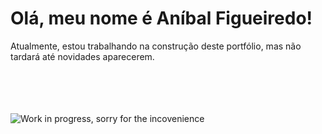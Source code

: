 # Olá, meu nome é Aníbal Figueiredo!

Atualmente, estou trabalhando na construção deste portfólio, mas não tardará até novidades aparecerem.
<br>
<br>
<br>
<br>
<br>

![Work in progress, sorry for the incovenience](https://lh3.googleusercontent.com/pw/ABLVV87EZEBxSSAiIj8bs9pAjAJ8kHm_VgrcVRMX8j04JbehzThWuSZpJG6T8DVvIdhPpiAi0yzxU1JfWwj16lybtEiJG06My_LYi4qSjbqG5fq5nC7ByM67a20YA8CyFapiNdSYL7PXNIi8mYNN8Te7CmDsvPlX1lj9bjNq3BvYjXdXwh-ggXasmBVi7t1Vn7mWK3wpF0bFoDD6e29n-qNzxUD8ovYrFV1JkjPGVh0LXZDc59UOkvXCQO1uPbXKtLKxCsGIkyLDTuNG_VUisE8VDu-Dx_MHCxjHPwz1H87fbnc4ZP74jhk5fwHX6PxfNg_ZYgEvGm94nCX-1_S7giQRZia74B5pumMeSTBP5e105shc16bFybEj8zC1wMt774y4CF5ZdkeDjho6RqHGNr6WorH_bj4bee06R4jTLzcHi4OT5HXfbS_q-0LAFkYWj82PM6sQh8h2qUCP3t6AnZG_Q3dv9kNZ8dNm5yGe9K5LpSsz90fL2Bcpkk4wxbNvqfVlp3Lgsymg_hACi4KCQx9SI_ImYWWXRyjytgczyW37gyYe8Ped6g1OqSG5Navydw4wyrsY7bmXW2RQk-pe6PalJf3mfaaCzj-Gf6HV96xndKmluRkPBP34YHPZQzADgiay_Vo_gpqVOpuPGdRKxLj7n-CNHvow0RULyXOHDLUil5UJIk7CzSsoccPyDmP4eO006HCO4NnRY8jpqESR1992sZKAPm8q9QlWABennuQS9TI2AfFccCYQqb3rEx3ZZbJGu0L3LnUOnCYsEzB4V76lWEiys-YQzMbff08bsxvFVnIrMmBefokysca361TGd0lHcqpwiWhrGQHYghJrnFs27RbQ7V2Tep3JsUYvkWVjuH74MPcnwWpgzABiEaMH2mvFS5VATUU=w750-h271-s-no-gm?authuser=0)

<!--
**anibalfn/anibalfn** is a ✨ _special_ ✨ repository because its `README.md` (this file) appears on your GitHub profile.

Here are some ideas to get you started:

- 🔭 I’m currently working on ...
- 🌱 I’m currently learning ...
- 👯 I’m looking to collaborate on ...
- 🤔 I’m looking for help with ...
- 💬 Ask me about ...
- 📫 How to reach me: ...
- 😄 Pronouns: ...
- ⚡ Fun fact: ...
-->
